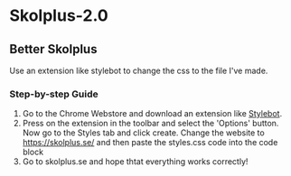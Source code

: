 # Skolplus-2.0
## Better Skolplus

Use an extension like stylebot to change the css to the file I've made.

### Step-by-step Guide

1. Go to the Chrome Webstore and download an extension like [Stylebot](https://chrome.google.com/webstore/detail/stylebot/oiaejidbmkiecgbjeifoejpgmdaleoha).
2. Press on the extension in the toolbar and select the 'Options' button. Now go to the Styles tab and click create. Change the website to https://skolplus.se/ and then paste the styles.css code into the code block
3. Go to skolplus.se and hope thtat everything works correctly!
